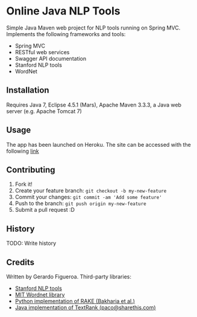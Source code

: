 # Online Java NLP Tools

Simple Java Maven web project for NLP tools running on Spring MVC.
Implements the following frameworks and tools:
- Spring MVC
- RESTful web services
- Swagger API documentation
- Stanford NLP tools
- WordNet

## Installation

Requires Java 7, Eclipse 4.5.1 (Mars), Apache Maven 3.3.3, a Java web server (e.g. Apache Tomcat 7)

## Usage

The app has been launched on Heroku.
The site can be accessed with the following [link](http://nlp-tools-java.herokuapp.com/)

## Contributing

1. Fork it!
2. Create your feature branch: `git checkout -b my-new-feature`
3. Commit your changes: `git commit -am 'Add some feature'`
4. Push to the branch: `git push origin my-new-feature`
5. Submit a pull request :D

## History

TODO: Write history

## Credits
Written by Gerardo Figueroa.
Third-party libraries:
- [Stanford NLP tools](https://nlp.stanford.edu/nlp/javadoc/javanlp/)
- [MIT Wordnet library](https://projects.csail.mit.edu/jwi/)
- [Python implementation of RAKE (Bakharia et al.)](https://github.com/aneesha/RAKE)
- [Java implementation of TextRank (paco@sharethis.com)](https://github.com/samxhuan/textrank)